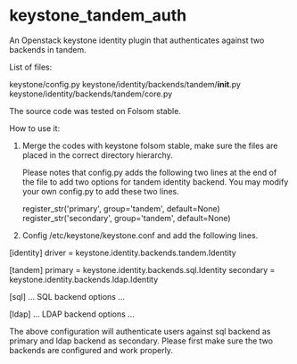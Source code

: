 keystone_tandem_auth
====================


An Openstack keystone identity plugin that authenticates against two backends in tandem.

List of files:

  keystone/config.py
  keystone/identity/backends/tandem/__init__.py
  keystone/identity/backends/tandem/core.py

The source code was tested on Folsom stable.


How to use it:

1. Merge the codes with keystone folsom stable, make sure the files are placed in the correct directory hierarchy.

   Please notes that config.py adds the following two lines at the end of the file to add two options for tandem identity backend. You may modify your own config.py to add these two lines.

   register_str('primary', group='tandem', default=None)
   register_str('secondary', group='tandem', default=None)


2. Config /etc/keystone/keystone.conf and add the following lines.


  [identity]
  driver = keystone.identity.backends.tandem.Identity

  [tandem]
  primary = keystone.identity.backends.sql.Identity
  secondary = keystone.identity.backends.ldap.Identity

  [sql]
  ... SQL backend options ...

  [ldap]
  ... LDAP backend options ...


The above configuration will authenticate users against sql backend as primary and ldap backend as secondary. Please first make sure the two backends are configured and work properly.

